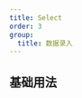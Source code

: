 ```yaml
---
title: Select
order: 3
group:
  title: 数据录入
---
```


## 基础用法

<code src="./demos/BaseSelectDemo.vue"></code>
